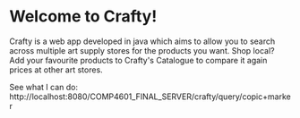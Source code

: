 # Welcome to Crafty!
Crafty is a web app developed in java which aims to allow you to search across multiple art supply stores for the products you want. Shop local? Add your favourite products to Crafty's Catalogue to compare it again prices at other art stores.

See what I can do: http://localhost:8080/COMP4601_FINAL_SERVER/crafty/query/copic+marker
